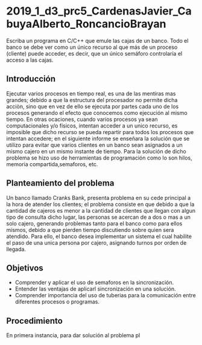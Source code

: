 # 2019_1_d3_prc5_CardenasJavier_CabuyaAlberto_RoncancioBrayan
Escriba un programa en C/C++ que emule las cajas de un banco. Todo el banco se debe ver como un único recurso al que más de un proceso (cliente) puede acceder, es decir, que un único semáforo controlaría el acceso a las cajas.
## Introducción
Ejecutar varios procesos en tiempo real, es una de las mentiras mas grandes; debido a que la estructura del procesador no permite dicha acciòn, sino que en vez de ello se ejecuta por partes cada uno de los procesos generando el efecto que conocemos como ejecución al mismo tiempo. En otras ocaciones, cuando varios procesos ya sean computacionales y/o físicos, intentan acceder a un unico recurso, es imposible que dicho recurso se pueda repartir para todos los procesos que intentan accedere; en el siguiente informe se enseñara la solución que se utilizo para evitar que varios clientes en un banco sean asignados a un mismo cajero en un mismo instante de tiempo. Para la solución de dicho  problema se hizo uso de herramientas de programación como lo son hilos, memoria compartida,semaforos, etc.
## Planteamiento del problema
Un banco llamado Cranks Bank, presenta problema en su cede principal a la hora de atender los clientes; el problema consiste en que debido a que la cantidad de cajeros es menor a la cantidad de clientes que llegan con algun tipo de consulta  dicho lugar, las personas se acercan de a dos o mas a un solo cajero, generando problemas tanto para el banco como para ellos mismos, debido a que pierden tiempo discutiendo sobre quien sera atendido. Para ello, el banco desea implementar un sistema el cual habilite el paso de una unica persona por cajero, asignando turnos por orden de llegada.
## Objetivos
- Comprender y aplicar el uso de semaforos en la sincronización.
- Entender las ventajas de aplicarl sincronización en una solución.
- Comprender importancia del uso de tuberias para la comunicación entre diferentes procesos o programas.
## Procedimiento
En primera instancia, para dar solución al problema pl
